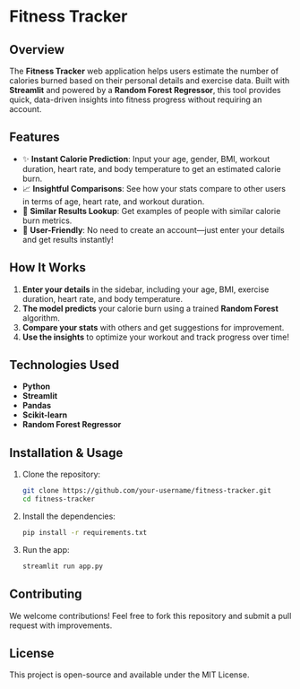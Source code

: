 # Fitness Tracker

## Overview
The **Fitness Tracker** web application helps users estimate the number of calories burned based on their personal details and exercise data. Built with **Streamlit** and powered by a **Random Forest Regressor**, this tool provides quick, data-driven insights into fitness progress without requiring an account.

## Features
- ✨ **Instant Calorie Prediction**: Input your age, gender, BMI, workout duration, heart rate, and body temperature to get an estimated calorie burn.
- 📈 **Insightful Comparisons**: See how your stats compare to other users in terms of age, heart rate, and workout duration.
- 👀 **Similar Results Lookup**: Get examples of people with similar calorie burn metrics.
- 🔄 **User-Friendly**: No need to create an account—just enter your details and get results instantly!

## How It Works
1. **Enter your details** in the sidebar, including your age, BMI, exercise duration, heart rate, and body temperature.
2. **The model predicts** your calorie burn using a trained **Random Forest** algorithm.
3. **Compare your stats** with others and get suggestions for improvement.
4. **Use the insights** to optimize your workout and track progress over time!

## Technologies Used
- **Python**
- **Streamlit**
- **Pandas**
- **Scikit-learn**
- **Random Forest Regressor**

## Installation & Usage
1. Clone the repository:
   ```bash
   git clone https://github.com/your-username/fitness-tracker.git
   cd fitness-tracker
   ```
2. Install the dependencies:
   ```bash
   pip install -r requirements.txt
   ```
3. Run the app:
   ```bash
   streamlit run app.py
   ```

## Contributing
We welcome contributions! Feel free to fork this repository and submit a pull request with improvements.

## License
This project is open-source and available under the MIT License.

